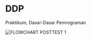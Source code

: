 # DDP
Praktikum, Dasar-Dasar Pemrograman


![FLOWCHART POSTTEST 1](https://github.com/Nova-NF/DDP/assets/144618201/3de7c7d9-dbf9-4a05-9eca-844c50d05b4e)

